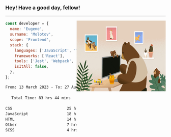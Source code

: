 ### Hey! Have a good day, fellow!
---
<img align='right' alt='GIF' vertical-align='center' src='./src/giphy.gif' width='280px' height='222px'/>

```javascript
const developer = {
  name: 'Eugene',
  surname: 'Molotov',
  scope: 'Frontend',
  stack: {
    languages: ['JavaScript', 'TypeScript'],
    frameworks: ['React'],
    tools: ['Jest', 'Webpack', 'Sass'],
    isItAll: false,
  },
};
```

<div align="center">
<!--START_SECTION:waka-->

```txt
From: 13 March 2023 - To: 27 August 2023

Total Time: 83 hrs 44 mins

CSS                        25 hrs 1 min    ✎✎✎✎✎✎✎..................   29.89 %
JavaScript                 18 hrs 52 mins  ✎✎✎✎✎✎...................   22.53 %
HTML                       14 hrs 35 mins  ✎✎✎✎.....................   17.42 %
Other                      7 hrs 3 mins    ✎✎.......................   08.44 %
SCSS                       4 hrs 56 mins   ✎........................   05.90 %
```

<!--END_SECTION:waka-->

